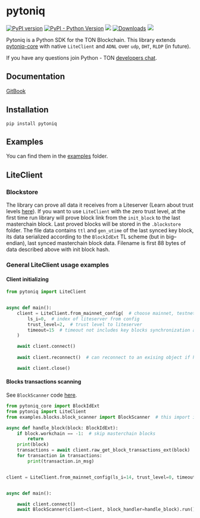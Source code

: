 # pytoniq

[![PyPI version](https://badge.fury.io/py/pytoniq.svg)](https://badge.fury.io/py/pytoniq) 
[![PyPI - Python Version](https://img.shields.io/pypi/pyversions/pytoniq)](https://pypi.org/project/tonsdk/)
![](https://pepy.tech/badge/pytoniq) 
[![Downloads](https://static.pepy.tech/badge/pytoniq/month)](https://pepy.tech/project/pytoniq) 
[![](https://img.shields.io/badge/%F0%9F%92%8E-TON-grey)](https://ton.org)

Pytoniq is a Python SDK for the TON Blockchain. This library extends [pytoniq-core](https://github.com/yungwine/pytoniq-core) with native `LiteClient` and `ADNL` over `udp`, `DHT`, `RLDP` (in future).

If you have any questions join Python - TON [developers chat](https://t.me/pythonnton).

## Documentation
[GitBook](https://yungwine.gitbook.io/pytoniq-doc/)

## Installation

```commandline
pip install pytoniq 
```

## Examples
You can find them in the [examples](examples/) folder.

## LiteClient

### Blockstore
The library can prove all data it receives from a Liteserver (Learn about trust levels [here](https://yungwine.gitbook.io/pytoniq-doc/liteclient/trust-levels)).
If you want to use `LiteClient` with the zero trust level, at the first time run library will prove block link from the `init_block` to the last masterchain block.
Last proved blocks will be stored in the `.blockstore` folder. The file data contains `ttl` and `gen_utime` of the last synced key block, its data serialized according to the `BlockIdExt` TL scheme (but in big–endian), last synced masterchain block data. 
Filename is first 88 bytes of data described above with init block hash.

### General LiteClient usage examples

#### Client initializing

```python
from pytoniq import LiteClient


async def main():
    client = LiteClient.from_mainnet_config(  # choose mainnet, testnet or custom config dict
        ls_i=0,  # index of liteserver from config
        trust_level=2,  # trust level to liteserver
        timeout=15  # timeout not includes key blocks synchronization as it works in pytonlib
    )

    await client.connect()
    
    await client.reconnect()  # can reconnect to an exising object if had any errors

    await client.close()

```

#### Blocks transactions scanning

See `BlockScanner` code [here](examples/blocks/block_scanner.py).

```python
from pytoniq_core import BlockIdExt
from pytoniq import LiteClient
from examples.blocks.block_scanner import BlockScanner  # this import is not available if downloaded from pypi

async def handle_block(block: BlockIdExt):
    if block.workchain == -1:  # skip masterchain blocks
        return
    print(block)
    transactions = await client.raw_get_block_transactions_ext(block)
    for transaction in transactions:
        print(transaction.in_msg)


client = LiteClient.from_mainnet_config(ls_i=14, trust_level=0, timeout=20)


async def main():

    await client.connect()
    await BlockScanner(client=client, block_handler=handle_block).run()
```
